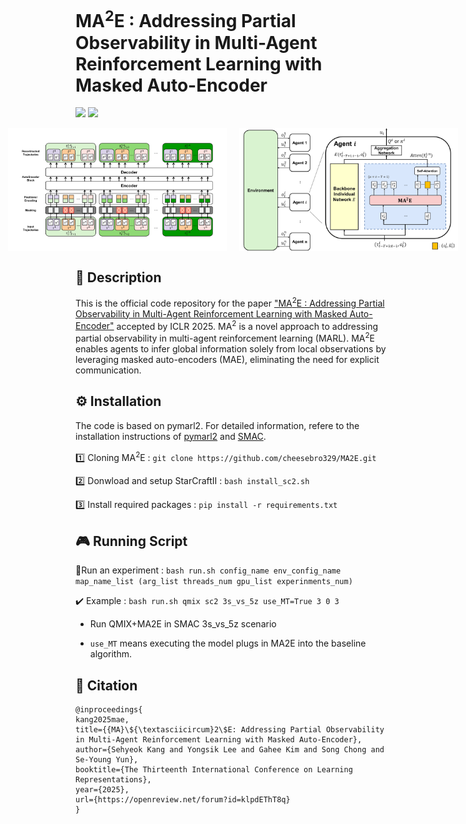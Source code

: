 # MA<sup>2</sup>E : Addressing Partial Observability in Multi-Agent Reinforcement Learning with Masked Auto-Encoder
<a href="[https://arxiv.org/abs/2405.19806](https://openreview.net/forum?id=klpdEThT8q&referrer=%5BAuthor%20Console%5D(%2Fgroup%3Fid%3DICLR.cc%2F2025%2FConference%2FAuthors%23your-submissions))"><img src="https://img.shields.io/badge/Paper-OpenReview-Green"></a>
<a href="#citation
"><img src="https://img.shields.io/badge/Paper-BibTex-yellow"></a>

<div style="display: flex; justify-content: center; gap: 20px;">
  <img src="./assets/figure2.jpg" alt="" width="350">
  <img src="./assets/figure3.jpg" alt="" width="350">
</div>

## 🎯 Description 
This is the official code repository for the paper ["MA<sup>2</sup>E : Addressing Partial Observability in Multi-Agent Reinforcement Learning with Masked Auto-Encoder"](https://openreview.net/forum?id=klpdEThT8q&referrer=%5BAuthor%20Console%5D(%2Fgroup%3Fid%3DICLR.cc%2F2025%2FConference%2FAuthors%23your-submissions)) accepted by ICLR 2025.
MA<sup>2</sup> is a novel approach to addressing partial observability in multi-agent reinforcement learning (MARL). MA<sup>2</sup>E enables agents to infer global information solely from local observations by leveraging masked auto-encoders (MAE), eliminating the need for explicit communication.


## ⚙️ Installation
The code is based on pymarl2. 
For detailed information, refere to the installation instructions of [pymarl2](https://github.com/hijkzzz/pymarl2) and [SMAC](https://github.com/oxwhirl/smac).

1️⃣ Cloning MA<sup>2</sup>E : `git clone https://github.com/cheesebro329/MA2E.git`

2️⃣ Donwload and setup StarCraftII : `bash install_sc2.sh`

3️⃣ Install required packages : `pip install -r requirements.txt`


## 🎮 Running Script

🏃Run an experiment : `bash run.sh config_name env_config_name map_name_list (arg_list threads_num gpu_list experinments_num)`

✔️ Example : `bash run.sh qmix sc2 3s_vs_5z use_MT=True 3 0 3`

* Run QMIX+MA2E in SMAC 3s_vs_5z scenario
  
* `use_MT` means executing the model plugs in MA2E into the baseline algorithm. 

<a name="citation"></a>
## 📌 Citation
```bibtext
@inproceedings{
kang2025mae,
title={{MA}\${\textasciicircum}2\$E: Addressing Partial Observability in Multi-Agent Reinforcement Learning with Masked Auto-Encoder},
author={Sehyeok Kang and Yongsik Lee and Gahee Kim and Song Chong and Se-Young Yun},
booktitle={The Thirteenth International Conference on Learning Representations},
year={2025},
url={https://openreview.net/forum?id=klpdEThT8q}
}
```

